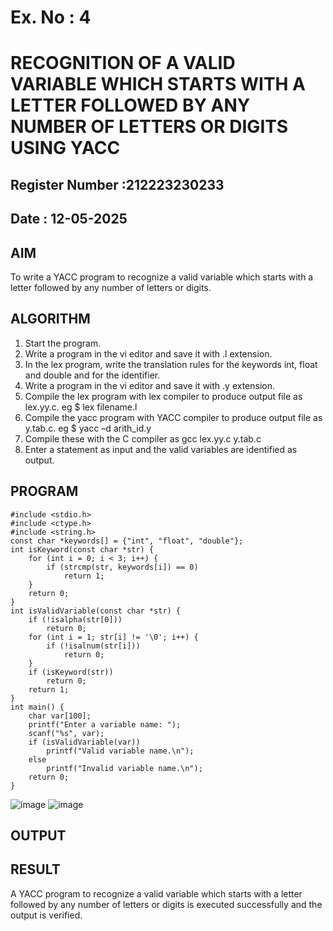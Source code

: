 # Ex. No : 4	
# RECOGNITION OF A VALID VARIABLE WHICH STARTS WITH A LETTER FOLLOWED BY ANY NUMBER OF LETTERS OR DIGITS USING YACC
## Register Number :212223230233
## Date : 12-05-2025

## AIM   
To write a YACC program to recognize a valid variable which starts with a letter followed by any number of letters or digits.

## ALGORITHM
1.	Start the program.
2.	Write a program in the vi editor and save it with .l extension.
3.	In the lex program, write the translation rules for the keywords int, float and double and for the identifier.
4.	Write a program in the vi editor and save it with .y extension.
5.	Compile the lex program with lex compiler to produce output file as lex.yy.c. eg $ lex filename.l
6.	Compile the yacc program with YACC compiler to produce output file as y.tab.c. eg $ yacc –d arith_id.y
7.	Compile these with the C compiler as gcc lex.yy.c y.tab.c
8.	Enter a statement as input and the valid variables are identified as output.

## PROGRAM
```
#include <stdio.h>
#include <ctype.h>
#include <string.h>
const char *keywords[] = {"int", "float", "double"};
int isKeyword(const char *str) {
    for (int i = 0; i < 3; i++) {
        if (strcmp(str, keywords[i]) == 0)
            return 1;
    }
    return 0;
}
int isValidVariable(const char *str) {
    if (!isalpha(str[0]))
        return 0;
    for (int i = 1; str[i] != '\0'; i++) {
        if (!isalnum(str[i])) 
            return 0;
    }
    if (isKeyword(str))
        return 0;
    return 1;
}
int main() {
    char var[100];
    printf("Enter a variable name: ");
    scanf("%s", var);
    if (isValidVariable(var))
        printf("Valid variable name.\n");
    else
        printf("Invalid variable name.\n");
    return 0;
}
```
![image](https://github.com/user-attachments/assets/bf43f3ff-6561-4326-92c8-7797af86c96a)
![image](https://github.com/user-attachments/assets/3280a9dc-fdb4-445e-b60a-b4dd83a08121)

## OUTPUT 

## RESULT
A  YACC program to recognize a valid variable which starts with a letter followed by any number of letters or digits is executed successfully and the output is verified.


